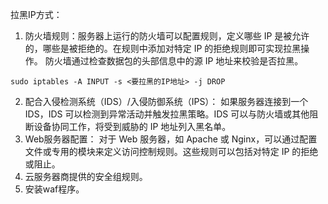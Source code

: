 拉黑IP方式：
1. 防火墙规则：服务器上运行的防火墙可以配置规则，定义哪些 IP 是被允许的，哪些是被拒绝的。在规则中添加对特定 IP 的拒绝规则即可实现拉黑操作。
防火墙通过检查数据包的头部信息中的源 IP 地址来校验是否拉黑。
```
sudo iptables -A INPUT -s <要拉黑的IP地址> -j DROP
```
2. 配合入侵检测系统（IDS）/入侵防御系统（IPS）： 如果服务器连接到一个 IDS，IDS 可以检测到异常活动并触发拉黑策略。IDS 可以与防火墙或其他阻断设备协同工作，将受到威胁的 IP 地址列入黑名单。
3. Web服务器配置： 对于 Web 服务器，如 Apache 或 Nginx，可以通过配置文件或专用的模块来定义访问控制规则。这些规则可以包括对特定 IP 的拒绝或阻止。
4. 云服务器商提供的安全组规则。
5. 安装waf程序。